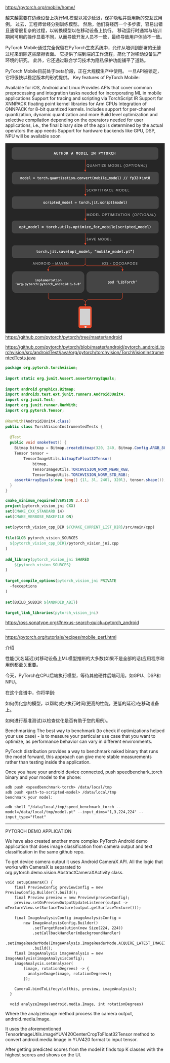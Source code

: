 

<!--
 * @version:
 * @Author:  StevenJokess https://github.com/StevenJokess
 * @Date: 2020-11-13 17:23:45
 * @LastEditors:  StevenJokess https://github.com/StevenJokess
 * @LastEditTime: 2020-11-13 21:09:46
 * @Description:
 * @TODO::
 * @Reference:
-->

https://pytorch.org/mobile/home/

越来越需要在边缘设备上执行ML模型以减少延迟，保护隐私并启用新的交互式用例。 过去，工程师曾经分别训练模型。 然后，他们将经历一个多步骤，容易出错且通常很复杂的过程，以转换模型以在移动设备上执行。 移动运行时通常与培训期间可用的操作显着不同，从而导致开发人员不一致，最终导致用户体验不一致。

PyTorch Mobile通过完全保留在PyTorch生态系统中，允许从培训到部署的无缝过程来消除这些摩擦表面。 它提供了端到端的工作流程，简化了对移动设备生产环境的研究。 此外，它还通过联合学习技术为隐私保护功能铺平了道路。

PyTorch Mobile目前处于beta阶段，正在大规模生产中使用。 一旦API被锁定，它将很快以稳定版本的形式提供。
Key features of PyTorch Mobile:

Available for iOS, Android and Linux
Provides APIs that cover common preprocessing and integration tasks needed for incorporating ML in mobile applications
Support for tracing and scripting via TorchScript IR
Support for XNNPACK floating point kernel libraries for Arm CPUs
Integration of QNNPACK for 8-bit quantized kernels. Includes support for per-channel quantization, dynamic quantization and more
Build level optimization and selective compilation depending on the operators needed for user applications, i.e., the final binary size of the app is determined by the actual operators the app needs
Support for hardware backends like GPU, DSP, NPU will be available soon

![pytorch-mobile](pytorch-mobile.png)
https://github.com/pytorch/pytorch/tree/master/android

https://github.com/pytorch/pytorch/blob/master/android/pytorch_android_torchvision/src/androidTest/java/org/pytorch/torchvision/TorchVisionInstrumentedTests.java

```java
package org.pytorch.torchvision;

import static org.junit.Assert.assertArrayEquals;

import android.graphics.Bitmap;
import androidx.test.ext.junit.runners.AndroidJUnit4;
import org.junit.Test;
import org.junit.runner.RunWith;
import org.pytorch.Tensor;

@RunWith(AndroidJUnit4.class)
public class TorchVisionInstrumentedTests {

  @Test
  public void smokeTest() {
    Bitmap bitmap = Bitmap.createBitmap(320, 240, Bitmap.Config.ARGB_8888);
    Tensor tensor =
        TensorImageUtils.bitmapToFloat32Tensor(
            bitmap,
            TensorImageUtils.TORCHVISION_NORM_MEAN_RGB,
            TensorImageUtils.TORCHVISION_NORM_STD_RGB);
    assertArrayEquals(new long[] {1l, 3l, 240l, 320l}, tensor.shape());
  }
}
```


```cmake
cmake_minimum_required(VERSION 3.4.1)
project(pytorch_vision_jni CXX)
set(CMAKE_CXX_STANDARD 14)
set(CMAKE_VERBOSE_MAKEFILE ON)

set(pytorch_vision_cpp_DIR ${CMAKE_CURRENT_LIST_DIR}/src/main/cpp)

file(GLOB pytorch_vision_SOURCES
  ${pytorch_vision_cpp_DIR}/pytorch_vision_jni.cpp
)

add_library(pytorch_vision_jni SHARED
    ${pytorch_vision_SOURCES}
)

target_compile_options(pytorch_vision_jni PRIVATE
  -fexceptions
)

set(BUILD_SUBDIR ${ANDROID_ABI})

target_link_libraries(pytorch_vision_jni)
```


https://oss.sonatype.org/#nexus-search;quick~pytorch_android

---

https://pytorch.org/tutorials/recipes/mobile_perf.html

介绍

性能(又名延迟)对移动设备上ML模型推断的大多数(如果不是全部的话)应用程序和用例都至关重要。

今天，PyTorch在CPU后端执行模型，等待其他硬件后端可用，如GPU、DSP和NPU。

在这个食谱中，你将学到:

如何优化您的模型，以帮助减少执行时间(更高的性能，更低的延迟)在移动设备上。

如何进行基准测试(以检查优化是否有助于您的用例)。



Benchmarking
The best way to benchmark (to check if optimizations helped your use case) - is to measure your particular use case that you want to optimize, as performance behavior can vary in different environments.

PyTorch distribution provides a way to benchmark naked binary that runs the model forward, this approach can give more stable measurements rather than testing inside the application.

Once you have your android device connected, push speedbenchark_torch binary and your model to the phone:

```
adb push <speedbenchmark-torch> /data/local/tmp
adb push <path-to-scripted-model> /data/local/tmp
benchmark your model:
```

```
adb shell "/data/local/tmp/speed_benchmark_torch --model=/data/local/tmp/model.pt" --input_dims="1,3,224,224" --input_type="float"
```

---


PYTORCH DEMO APPLICATION

We have also created another more complex PyTorch Android demo application that does image classification from camera output and text classification in the same github repo.

To get device camera output it uses Android CameraX API. All the logic that works with CameraX is separated to org.pytorch.demo.vision.AbstractCameraXActivity class.

```
void setupCameraX() {
    final PreviewConfig previewConfig = new PreviewConfig.Builder().build();
    final Preview preview = new Preview(previewConfig);
    preview.setOnPreviewOutputUpdateListener(output -> mTextureView.setSurfaceTexture(output.getSurfaceTexture()));

    final ImageAnalysisConfig imageAnalysisConfig =
        new ImageAnalysisConfig.Builder()
            .setTargetResolution(new Size(224, 224))
            .setCallbackHandler(mBackgroundHandler)
            .setImageReaderMode(ImageAnalysis.ImageReaderMode.ACQUIRE_LATEST_IMAGE)
            .build();
    final ImageAnalysis imageAnalysis = new ImageAnalysis(imageAnalysisConfig);
    imageAnalysis.setAnalyzer(
        (image, rotationDegrees) -> {
          analyzeImage(image, rotationDegrees);
        });

    CameraX.bindToLifecycle(this, preview, imageAnalysis);
  }

  void analyzeImage(android.media.Image, int rotationDegrees)
```

Where the analyzeImage method process the camera output, android.media.Image.

It uses the aforementioned TensorImageUtils.imageYUV420CenterCropToFloat32Tensor method to convert android.media.Image in YUV420 format to input tensor.

After getting predicted scores from the model it finds top K classes with the highest scores and shows on the UI.

